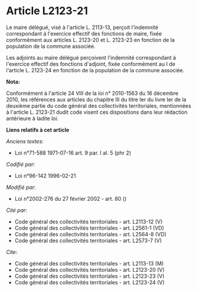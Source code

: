 # Article L2123-21

Le maire délégué, visé à l'article L. 2113-13, perçoit l'indemnité correspondant à l'exercice effectif des fonctions de
maire, fixée conformément aux articles L. 2123-20 et L. 2123-23 en fonction de la population de la commune associée. 

Les adjoints au maire délégué perçoivent l'indemnité correspondant à l'exercice effectif des fonctions d'adjoint, fixée
conformément au I de l'article L. 2123-24 en fonction de la population de la commune associée.

**Nota:**

Conformément à l'article 24 VIII de la loi n° 2010-1563 du 16 décembre 2010, les références aux articles du chapitre III du
titre Ier du livre Ier de la deuxième partie du code général des collectivités territoriales, mentionnées à l'article L.
2123-21 dudit code visent ces dispositions dans leur rédaction antérieure à ladite loi.

**Liens relatifs à cet article**

_Anciens textes_:

  - Loi n°71-588 1971-07-16 art. 9 par. I al. 5 (phr 2)

_Codifié par_:

  - Loi n°96-142 1996-02-21

_Modifié par_:

  - Loi n°2002-276 du 27 février 2002 - art. 80 ()

_Cité par_:

  - Code général des collectivités territoriales - art. L2113-12 (V)
  - Code général des collectivités territoriales - art. L2561-1 (VD)
  - Code général des collectivités territoriales - art. L2564-8 (VD)
  - Code général des collectivités territoriales - art. L2573-7 (V)

_Cite_:

  - Code général des collectivités territoriales - art. L2113-13 (M)
  - Code général des collectivités territoriales - art. L2123-20 (V)
  - Code général des collectivités territoriales - art. L2123-23 (V)
  - Code général des collectivités territoriales - art. L2123-24 (V)
